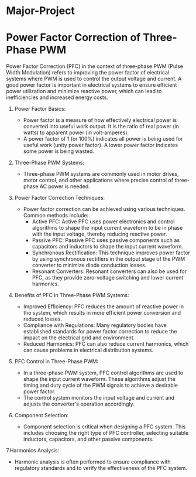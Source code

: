 # Major-Project
# Power Factor Correction of Three-Phase PWM


Power Factor Correction (PFC) in the context of three-phase PWM (Pulse Width Modulation) refers to improving the power factor of electrical systems where PWM is used to control the output voltage and current. A good power factor is important in electrical systems to ensure efficient power utilization and minimize reactive power, which can lead to inefficiencies and increased energy costs. 
1. Power Factor Basics:
   - Power factor is a measure of how effectively electrical power is converted into useful work output. It is the ratio of real power (in watts) to apparent power (in volt-amperes).
   - A power factor of 1 (or 100%) indicates all power is being used for useful work (unity power factor). A lower power factor indicates some power is being wasted.

2. Three-Phase PWM Systems:
   - Three-phase PWM systems are commonly used in motor drives, motor control, and other applications where precise control of three-phase AC power is needed.

3. Power Factor Correction Techniques:
   - Power factor correction can be achieved using various techniques. 
      Common methods include:
     - Active PFC: Active PFC uses power electronics and control algorithms to shape the input current waveform to be in phase with the input voltage, thereby reducing reactive power.
     - Passive PFC: Passive PFC uses passive components such as capacitors and inductors to shape the input current waveform.
     - Synchronous Rectification: This technique improves power factor by using synchronous rectifiers in the output stage of the PWM converter to minimize diode conduction losses.
     - Resonant Converters: Resonant converters can also be used for PFC, as they provide zero-voltage switching and lower current harmonics.

4. Benefits of PFC in Three-Phase PWM Systems:
   - Improved Efficiency: PFC reduces the amount of reactive power in the system, which results in more efficient power conversion and reduced losses.
   - Compliance with Regulations: Many regulatory bodies have established standards for power factor correction to reduce the impact on the electrical grid and environment.
   - Reduced Harmonics: PFC can also reduce current harmonics, which can cause problems in electrical distribution systems.

5. PFC Control in Three-Phase PWM:
   - In a three-phase PWM system, PFC control algorithms are used to shape the input current waveform. These algorithms adjust the timing and duty cycle of the PWM signals to achieve a desirable power factor.
   - The control system monitors the input voltage and current and adjusts the converter's operation accordingly.

6. Component Selection:
   - Component selection is critical when designing a PFC system. This includes choosing the right type of PFC controller, selecting suitable inductors, capacitors, and other passive components.

7.Harmonics Analysis:
   - Harmonic analysis is often performed to ensure compliance with regulatory standards and to verify the effectiveness of the PFC system.

